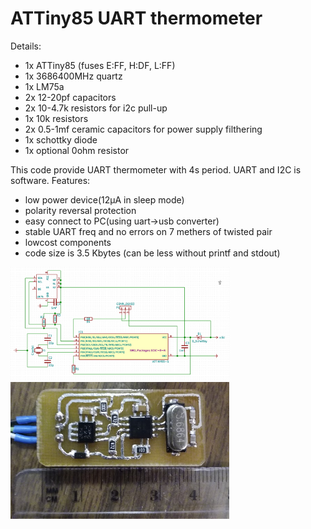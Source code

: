 ATTiny85 UART thermometer
=====================================================

Details:
* 1x ATTiny85 (fuses E:FF, H:DF, L:FF)
* 1x 3686400MHz quartz
* 1x LM75a
* 2x 12-20pf capacitors
* 2x 10-4.7k resistors for i2c pull-up
* 1x 10k resistors
* 2x 0.5-1mf ceramic capacitors for power supply filthering
* 1x schottky diode
* 1x optional 0ohm resistor

This code provide UART thermometer with 4s period. UART and I2C is software.
Features:
* low power device(12µA in sleep mode)
* polarity reversal protection
* easy connect to PC(using uart->usb converter)
* stable UART freq and no errors on 7 methers of twisted pair
* lowcost components
* code size is 3.5 Kbytes (can be less without printf and stdout)

<img src="/img/cheme.png" width="350"/>
<img src="/img/photo.png" width="350"/>
